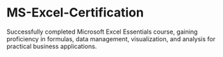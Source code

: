 # MS-Excel-Certification
Successfully completed Microsoft Excel Essentials course, gaining proficiency in formulas, data management, visualization, and analysis for practical business applications.
